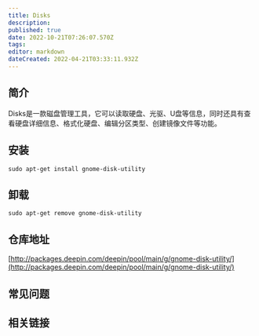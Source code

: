 ```yaml
---
title: Disks
description: 
published: true
date: 2022-10-21T07:26:07.570Z
tags: 
editor: markdown
dateCreated: 2022-04-21T03:33:11.932Z
---
```


## 简介

Disks是一款磁盘管理工具，它可以读取硬盘、光驱、U盘等信息，同时还具有查看硬盘详细信息、格式化硬盘、编辑分区类型、创建镜像文件等功能。

## 安装

`sudo apt-get install gnome-disk-utility`

## 卸载

`sudo apt-get remove gnome-disk-utility`

## 仓库地址

[http://packages.deepin.com/deepin/pool/main/g/gnome-disk-utility/](http://packages.deepin.com/deepin/pool/main/g/gnome-disk-utility/)


## 常见问题


## 相关链接